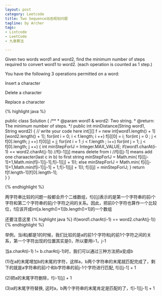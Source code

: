 ```yaml
---
layout: post
category: Leetcode
title: Two Sequence动态规划问题
tagline: by Archer
tags:
- Lintcode
- LeetCode
- 九章算法

---
```

Given two words word1 and word2, find the minimum number of steps required to convert word1 to word2. (each operation is counted as 1 step.)

You have the following 3 operations permitted on a word:

Insert a character

Delete a character

Replace a character


{% highlight java %}

public class Solution {
    /**
     * @param word1 & word2: Two string.
     * @return: The minimum number of steps.
     */
    public int minDistance(String word1, String word2) {
        // write your code here
        int[][] f = new int[word1.length() + 1][word2.length() + 1];
        for(int i = 0; i < f.length; i ++)
            f[i][0] = i;
        for(int j = 0 ; j < f[0].length; j ++)
            f[0][j] = j;
        for(int i = 1 ;i < f.length ; i++)
            for(int j = 1; j < f[0].length; j ++)
            {
                int minStepForIJ = Integer.MAX_VALUE;
                if(word1.charAt(i-1) == word2.charAt(j-1))
                //f[i-1][j] means delete from i
                //f[i][j-1] means add one charaacter(last c in b) to first string
                    minStepForIJ = Math.min( f[i][j-1]+1,Math.min(f[i-1][j-1],f[i-1][j] + 1));
                else
                    minStepForIJ = Math.min( f[i][j-1]+1,Math.min(f[i-1][j-1] + 1,f[i-1][j] + 1));
                f[i][j] = minStepForIJ;
            }
        return f[f.length-1][f[0].length-1];       
    }
}


{% endhighlight %}

两字符串比较的问题一般都会开个二维数组，f[i][j]表示的是第一个字符串的前i个字符和第二个字符串的前j个字符之间的关系。因此，把前0个字符也算作一个比较位，f应该开成int[a.length()+1][b.length()+1]的一个数组

还要注意这里
{% highlight java %}
if(word1.charAt(i-1) == word2.charAt(j-1))
{% endhighlight %}

举例，当i和j都是1的时候，我们比较的是a的前1个字符和j的前1个字符之间的关系，第一个字符出现的位置其实是0，所以要用i-1，j-1

当a.charAt(i-1) != b.charAt(j-1)时，我们可以通过三种方法把a变成b
 
(1)在a的末尾增加b的末尾的字符，这样a，b两个字符串的末尾就匹配完成了，剩下的就是a字符串的前i个和b字符串的前j-1个字符进行匹配, f[i][j-1] + 1

(2)把a的末尾字符删除，f[i-1][j] + 1

(3)a的末尾字符替换, 这时a，b两个字符串的末尾肯定是匹配的了，f[i-1][j-1] + 1

